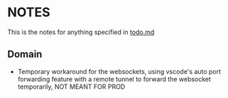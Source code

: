# NOTES
This is the notes for anything specified in [todo.md](todo.md)

## Domain
- Temporary workaround for the websockets, using vscode's auto port forwarding feature with a remote tunnel to forward the websocket temporarily, NOT MEANT FOR PROD